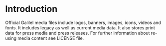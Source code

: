 # Introduction

Official Galilel media files include logos, banners, images, icons, videos and
fonts. It includes legacy as well as current media data. It also stores print
data for press media and press releases. For further information about re-using
media content see LICENSE file.
